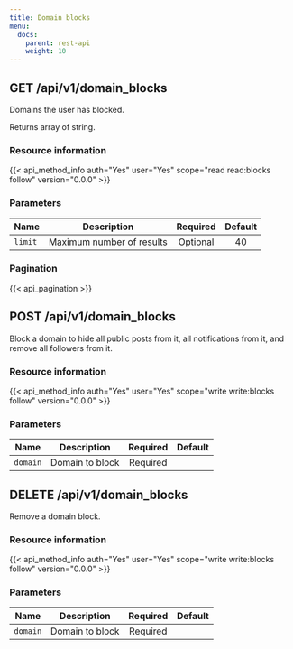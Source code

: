 ```yaml
---
title: Domain blocks
menu:
  docs:
    parent: rest-api
    weight: 10
---
```


## GET /api/v1/domain_blocks

Domains the user has blocked.

Returns array of string.

### Resource information

{{< api_method_info auth="Yes" user="Yes" scope="read read:blocks follow" version="0.0.0" >}}

### Parameters

|Name|Description|Required|Default|
|----|-----------|:------:|:-----:|
| `limit` | Maximum number of results | Optional | 40 |

### Pagination

{{< api_pagination >}}

## POST /api/v1/domain_blocks

Block a domain to hide all public posts from it, all notifications from it, and remove all followers from it.

### Resource information

{{< api_method_info auth="Yes" user="Yes" scope="write write:blocks follow" version="0.0.0" >}}

### Parameters

|Name|Description|Required|Default|
|----|-----------|:------:|:-----:|
| `domain` | Domain to block| Required ||

## DELETE /api/v1/domain_blocks

Remove a domain block.

### Resource information

{{< api_method_info auth="Yes" user="Yes" scope="write write:blocks follow" version="0.0.0" >}}

### Parameters

|Name|Description|Required|Default|
|----|-----------|:------:|:-----:|
| `domain` | Domain to block| Required ||
